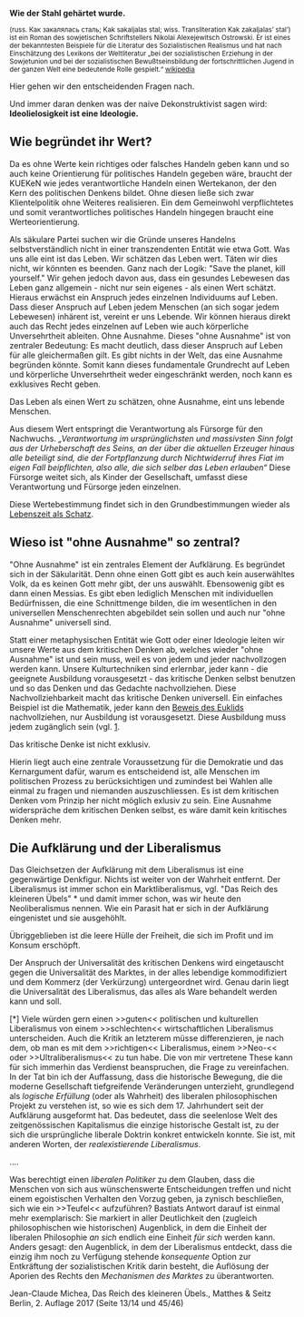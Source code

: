 **Wie der Stahl gehärtet wurde.**

<small>(russ. Как закалялась сталь; Kak sakaljalas stal; wiss.
Transliteration Kak zakaljalas’ stal’) ist ein Roman des sowjetischen
Schriftstellers Nikolai Alexejewitsch Ostrowski. Er ist eines der
bekanntesten Beispiele für die Literatur des Sozialistischen Realismus
und hat nach Einschätzung des Lexikons der Weltliteratur „bei der
sozialistischen Erziehung in der Sowjetunion und bei der sozialistischen
Bewußtseinsbildung der fortschrittlichen Jugend in der ganzen Welt eine
bedeutende Rolle gespielt.“
[wikipedia](https://de.wikipedia.org/wiki/Wie_der_Stahl_geh%C3%A4rtet_wurde)</small>

Hier gehen wir den entscheidenden Fragen nach.

Und immer daran denken was der naive Dekonstruktivist sagen wird:
**Ideolielosigkeit ist eine Ideologie.**

Wie begründet ihr Wert?
-----------------------

Da es ohne Werte kein richtiges oder falsches Handeln geben kann und so
auch keine Orientierung für politisches Handeln gegeben wäre, braucht
der KUEKeN wie jedes verantwortliche Handeln einen Wertekanon, der den
Kern des politischen Denkens bildet. Ohne diesen ließe sich zwar
Klientelpolitik ohne Weiteres realisieren. Ein dem Gemeinwohl
verpflichtetes und somit verantwortliches politisches Handeln hingegen
braucht eine Werteorientierung.

Als säkulare Partei suchen wir die Gründe unseres Handelns
selbstverständlich nicht in einer transzendenten Entität wie etwa Gott.
Was uns alle eint ist das Leben. Wir schätzen das Leben wert. Täten wir
dies nicht, wir könnten es beenden. Ganz nach der Logik: "Save the
planet, kill yourself." Wir gehen jedoch davon aus, dass ein gesundes
Lebewesen das Leben ganz allgemein - nicht nur sein eigenes - als einen
Wert schätzt. Hieraus erwächst ein Anspruch jedes einzelnen Individuums
auf Leben. Dass dieser Anspruch auf Leben jedem Menschen (an sich sogar
jedem Lebewesen) inhärent ist, vereint er uns Lebende. Wir können
hieraus direkt auch das Recht jedes einzelnen auf Leben wie auch
körperliche Unversehrtheit ableiten. Ohne Ausnahme. Dieses "ohne
Ausnahme" ist von zentraler Bedeutung: Es macht deutlich, dass dieser
Anspruch auf Leben für alle gleichermaßen gilt. Es gibt nichts in der
Welt, das eine Ausnahme begründen könnte. Somit kann dieses fundamentale
Grundrecht auf Leben und körperliche Unversehrtheit weder eingeschränkt
werden, noch kann es exklusives Recht geben.

Das Leben als einen Wert zu schätzen, ohne Ausnahme, eint uns lebende
Menschen.

Aus diesem Wert entspringt die Verantwortung als Fürsorge für den
Nachwuchs. *„Verantwortung im ursprünglichsten und massivsten Sinn folgt
aus der Urheberschaft des Seins, an der über die aktuellen Erzeuger
hinaus alle beteiligt sind, die der Fortpflanzung durch Nichtwiderruf
ihres Fiat im eigen Fall beipflichten, also alle, die sich selber das
Leben erlauben“* Diese Fürsorge weitet sich, als Kinder der
Gesellschaft, umfasst diese Verantwortung und Fürsorge jeden einzelnen.

Diese Wertebestimmung findet sich in den Grundbestimmungen wieder als
[Lebenszeit als
Schatz](/wiki/Grundbestimmungen#Lebenszeit_als_Schatz "wikilink").

Wieso ist "ohne Ausnahme" so zentral?
-------------------------------------

"Ohne Ausnahme" ist ein zentrales Element der Aufklärung. Es begründet
sich in der Säkularität. Denn ohne einen Gott gibt es auch kein
auserwähltes Volk, da es keinen Gott mehr gibt, der uns auswählt.
Ebensowenig gibt es dann einen Messias. Es gibt eben lediglich Menschen
mit individuellen Bedürfnissen, die eine Schnittmenge bilden, die im
wesentlichen in den universellen Menschenrechten abgebildet sein sollen
und auch nur "ohne Ausnahme" universell sind.

Statt einer metaphysischen Entität wie Gott oder einer Ideologie leiten
wir unsere Werte aus dem kritischen Denken ab, welches wieder "ohne
Ausnahme" ist und sein muss, weil es von jedem und jeder nachvollzogen
werden kann. Unsere Kulturtechniken sind erlernbar, jeder kann - die
geeignete Ausbildung vorausgesetzt - das kritische Denken selbst
benutzen und so das Denken und das Gedachte nachvollziehen. Diese
Nachvollziehbarkeit macht das kritische Denken universell. Ein einfaches
Beispiel ist die Mathematik, jeder kann den [Beweis des
Euklids](https://de.wikipedia.org/wiki/Beweis_der_Irrationalit%C3%A4t_der_Wurzel_aus_2_bei_Euklid)
nachvollziehen, nur Ausbildung ist vorausgesetzt. Diese Ausbildung muss
jedem zugänglich sein (vgl.
[1](http://www.un.org/depts/german/menschenrechte/aemr.pdf%7CMenschenrechte).

Das kritische Denke ist nicht exklusiv.

Hierin liegt auch eine zentrale Voraussetzung für die Demokratie und das
Kernargument dafür, warum es entscheidend ist, alle Menschen im
politischen Prozess zu berücksichtigen und zumindest bei Wahlen alle
einmal zu fragen und niemanden auszuschliessen. Es ist dem kritischen
Denken vom Prinzip her nicht möglich exlusiv zu sein. Eine Ausnahme
widerspräche dem kritischen Denken selbst, es wäre damit kein kritisches
Denken mehr.

Die Aufklärung und der Liberalismus
-----------------------------------

Das Gleichsetzen der Aufklärung mit dem Liberalismus ist eine
gegenwärtige Denkfigur. Nichts ist weiter von der Wahrheit entfernt. Der
Liberalismus ist immer schon ein Marktliberalismus, vgl. "Das Reich des
kleineren Übels" \* und damit immer schon, was wir heute den
Neoliberalismus nennen. Wie ein Parasit hat er sich in der Aufklärung
eingenistet und sie ausgehöhlt.

Übriggeblieben ist die leere Hülle der Freiheit, die sich im Profit und
im Konsum erschöpft.

Der Anspruch der Universalität des kritischen Denkens wird eingetauscht
gegen die Universalität des Marktes, in der alles lebendige
kommodifiziert und dem Kommerz (der Verkürzung) untergeordnet wird.
Genau darin liegt die Universalität des Liberalismus, das alles als Ware
behandelt werden kann und soll.

\[\*\] Viele würden gern einen &gt;&gt;guten&lt;&lt; politischen und
kulturellen Liberalismus von einem &gt;&gt;schlechten&lt;&lt;
wirtschaftlichen Liberalismus unterscheiden. Auch die Kritik an
letzterem müsse differenzieren, je nach dem, ob man es mit dem
&gt;&gt;richtigen&lt;&lt; Liberalismus, einem &gt;&gt;Neo-&lt;&lt; oder
&gt;&gt;Ultraliberalismus&lt;&lt; zu tun habe. Die von mir vertretene
These kann für sich immerhin das Verdienst beanspruchen, die Frage zu
vereinfachen. In der Tat bin ich der Auffassung, dass die historische
Bewegung, die die moderne Gesellschaft tiefgreifende Veränderungen
unterzieht, grundlegend als *logische Erfüllung* (oder als Wahrheit) des
liberalen philosophischen Projekt zu verstehen ist, so wie es sich dem
17. Jahrhundert seit der Aufklärung ausgeformt hat. Das bedeutet, dass
die seelenlose Welt des zeitgenössischen Kapitalismus die einzige
historische Gestalt ist, zu der sich die ursprüngliche liberale Doktrin
konkret entwickeln konnte. Sie ist, mit anderen Worten, der
*realexistierende Liberalismus*.

....

Was berechtigt einen *liberalen Politiker* zu dem Glauben, dass die
Menschen von sich aus wünschenswerte Entscheidungen treffen und nicht
einem egoistischen Verhalten den Vorzug geben, ja zynisch beschließen,
sich wie ein &gt;&gt;Teufel&lt;&lt; aufzuführen? Bastiats Antwort darauf
ist einmal mehr exemplarisch: Sie markiert in aller Deutlichkeit den
(zugleich philosophischen wie historischen) Augenblick, in dem die
Einheit der liberalen Philosophie *an sich* endlich eine Einheit *für
sich* werden kann. Anders gesagt: den Augenblick, in dem der
Liberalismus entdeckt, dass die einzig ihm noch zu Verfügung stehende
*konsequente* Option zur Entkräftung der sozialistischen Kritik darin
besteht, die Auflösung der Aporien des Rechts den *Mechanismen des
Marktes* zu überantworten.

Jean-Claude Michea, Das Reich des kleineren Übels., Matthes & Seitz
Berlin, 2. Auflage 2017 (Seite 13/14 und 45/46)

